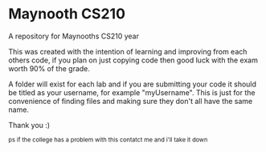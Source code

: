 # Maynooth CS210

A repository for Maynooths CS210 year

This was created with the intention of learning and improving from each others code, if you plan on just copying code then good luck with the exam worth 90% of the grade.

A folder will exist for each lab and if you are submitting your code it should be titled as your username, for example "myUsername". 
This is just for the convenience of finding files and making sure they don't all have the same name.

Thank you :)



<sup> ps if the college has a problem with this contatct me and i'll take it down </sup>
